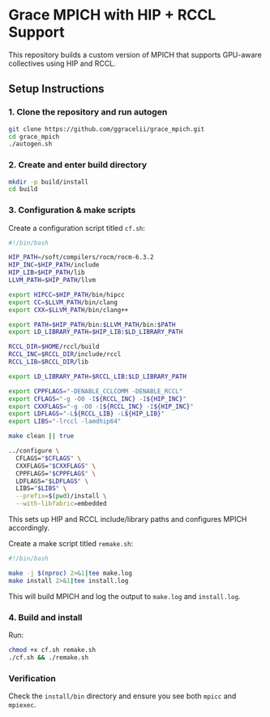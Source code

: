 # Grace MPICH with HIP + RCCL Support

This repository builds a custom version of MPICH that supports GPU-aware collectives using HIP and RCCL.

##  Setup Instructions

### 1. Clone the repository and run autogen
```bash
git clone https://github.com/ggracelii/grace_mpich.git
cd grace_mpich
./autogen.sh
```

### 2. Create and enter build directory
```bash
mkdir -p build/install
cd build
```

### 3. Configuration & make scripts
Create a configuration script titled `cf.sh`:
```bash
#!/bin/bash

HIP_PATH=/soft/compilers/rocm/rocm-6.3.2
HIP_INC=$HIP_PATH/include
HIP_LIB=$HIP_PATH/lib
LLVM_PATH=$HIP_PATH/llvm

export HIPCC=$HIP_PATH/bin/hipcc
export CC=$LLVM_PATH/bin/clang
export CXX=$LLVM_PATH/bin/clang++

export PATH=$HIP_PATH/bin:$LLVM_PATH/bin:$PATH
export LD_LIBRARY_PATH=$HIP_LIB:$LD_LIBRARY_PATH

RCCL_DIR=$HOME/rccl/build
RCCL_INC=$RCCL_DIR/include/rccl
RCCL_LIB=$RCCL_DIR/lib

export LD_LIBRARY_PATH=$RCCL_LIB:$LD_LIBRARY_PATH

export CPPFLAGS="-DENABLE_CCLCOMM -DENABLE_RCCL"
export CFLAGS="-g -O0 -I${RCCL_INC} -I${HIP_INC}"
export CXXFLAGS="-g -O0 -I${RCCL_INC} -I${HIP_INC}"
export LDFLAGS="-L${RCCL_LIB} -L${HIP_LIB}"
export LIBS="-lrccl -lamdhip64"

make clean || true

../configure \
  CFLAGS="$CFLAGS" \
  CXXFLAGS="$CXXFLAGS" \
  CPPFLAGS="$CPPFLAGS" \
  LDFLAGS="$LDFLAGS" \
  LIBS="$LIBS" \
  --prefix=$(pwd)/install \
  --with-libfabric=embedded
```
This sets up HIP and RCCL include/library paths and configures MPICH accordingly.

Create a make script titled `remake.sh`:
```bash
#!/bin/bash

make -j $(nproc) 2>&1|tee make.log
make install 2>&1|tee install.log
```
This will build MPICH and log the output to `make.log` and `install.log`.

### 4. Build and install
Run:
```bash
chmod +x cf.sh remake.sh
./cf.sh && ./remake.sh
```

### Verification
Check the `install/bin` directory and ensure you see both `mpicc` and `mpiexec`.
